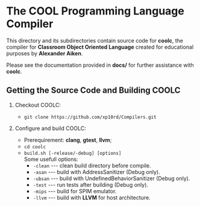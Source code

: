 # The COOL Programming Language Compiler

This directory and its subdirectories contain source code for **coolc**,
the compiler for **Classroom Object Oriented Language** created for educational purposes by **Alexander Aiken**.

Please see the documentation provided in **docs/** for further
assistance with **coolc**.

## Getting the Source Code and Building COOLC

1. Checkout COOLC:
    - `git clone https://github.com/xp10rd/Compilers.git`

2. Configure and build COOLC:
    - Prerequirement: **clang**, **gtest**, **llvm**;
    - `cd coolc`
    - `build.sh [-release/-debug] [options]`<br>
    Some usefull options:
        - `-clean` --- clean build directory before compile.
        - `-asan` --- build with AddressSanitizer (Debug only).
        - `-ubsan` --- build with UndefinedBehaviorSanitizer (Debug only).
        - `-test` --- run tests after building (Debug only).
        - `-mips` --- build for SPIM emulator.
        - `-llvm` --- build with **LLVM** for host architecture.